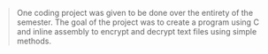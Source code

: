 > One coding project was given to be done over the entirety of the semester. The goal of the project was to create a program using C and inline assembly to encrypt and decrypt text files using simple methods. 
